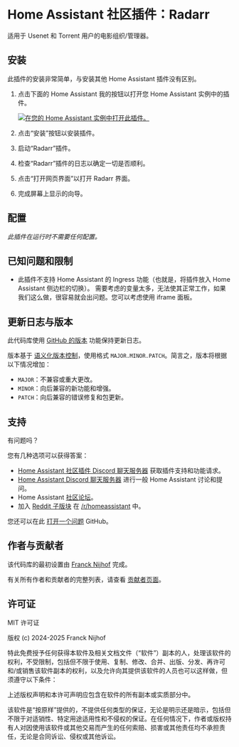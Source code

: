 # Home Assistant 社区插件：Radarr

适用于 Usenet 和 Torrent 用户的电影组织/管理器。

## 安装

此插件的安装非常简单，与安装其他 Home Assistant 插件没有区别。

1. 点击下面的 Home Assistant 我的按钮以打开您 Home Assistant 实例中的插件。

   [![在您的 Home Assistant 实例中打开此插件。][addon-badge]][addon]

1. 点击“安装”按钮以安装插件。
1. 启动“Radarr”插件。
1. 检查“Radarr”插件的日志以确定一切是否顺利。
1. 点击“打开网页界面”以打开 Radarr 界面。
1. 完成屏幕上显示的向导。

## 配置

_此插件在运行时不需要任何配置。_

## 已知问题和限制

- 此插件不支持 Home Assistant 的 Ingress 功能（也就是，将插件放入 Home Assistant 侧边栏的切换）。
  需要考虑的变量太多，无法使其正常工作，如果我们这么做，很容易就会出问题。您可以考虑使用 iframe 面板。

## 更新日志与版本

此代码库使用 [GitHub 的版本][releases] 功能保持更新日志。

版本基于 [语义化版本控制][semver]，使用格式 `MAJOR.MINOR.PATCH`。简言之，版本将根据以下情况增加：

- `MAJOR`：不兼容或重大更改。
- `MINOR`：向后兼容的新功能和增强。
- `PATCH`：向后兼容的错误修复和包更新。

## 支持

有问题吗？

您有几种选项可以获得答案：

- [Home Assistant 社区插件 Discord 聊天服务器][discord] 获取插件支持和功能请求。
- [Home Assistant Discord 聊天服务器][discord-ha] 进行一般 Home Assistant 讨论和提问。
- Home Assistant [社区论坛][forum]。
- 加入 [Reddit 子版块][reddit] 在 [/r/homeassistant][reddit] 中。

您还可以在此 [打开一个问题][issue] GitHub。

## 作者与贡献者

该代码库的最初设置由 [Franck Nijhof][frenck] 完成。

有关所有作者和贡献者的完整列表，请查看 [贡献者页面][contributors]。

## 许可证

MIT 许可证

版权 (c) 2024-2025 Franck Nijhof

特此免费授予任何获得本软件及相关文档文件（“软件”）副本的人，处理该软件的权利，不受限制，包括但不限于使用、复制、修改、合并、出版、分发、再许可和/或销售该软件副本的权利，以及允许向其提供该软件的人员也可以这样做，但须遵守以下条件：

上述版权声明和本许可声明应包含在软件的所有副本或实质部分中。

该软件是“按原样”提供的，不提供任何类型的保证，无论是明示还是暗示，包括但不限于对适销性、特定用途适用性和不侵权的保证。在任何情况下，作者或版权持有人对因使用该软件或其他交易而产生的任何索赔、损害或其他责任均不承担责任，无论是合同诉讼、侵权或其他诉讼。

[addon-badge]: https://my.home-assistant.io/badges/supervisor_addon.svg
[addon]: https://my.home-assistant.io/redirect/supervisor_addon/?addon=a0d7b954_radarr&repository_url=https%3A%2F%2Fgithub.com%2Fhassio-addons%2Frepository
[contributors]: https://github.com/hassio-addons/addon-radarr/graphs/contributors
[discord-ha]: https://discord.gg/c5DvZ4e
[discord]: https://discord.me/hassioaddons
[forum]: https://community.home-assistant.io/t/?u=frenck
[frenck]: https://github.com/frenck
[issue]: https://github.com/hassio-addons/addon-radarr/issues
[reddit]: https://reddit.com/r/homeassistant
[releases]: https://github.com/hassio-addons/addon-radarr/releases
[semver]: http://semver.org/spec/v2.0.0.html